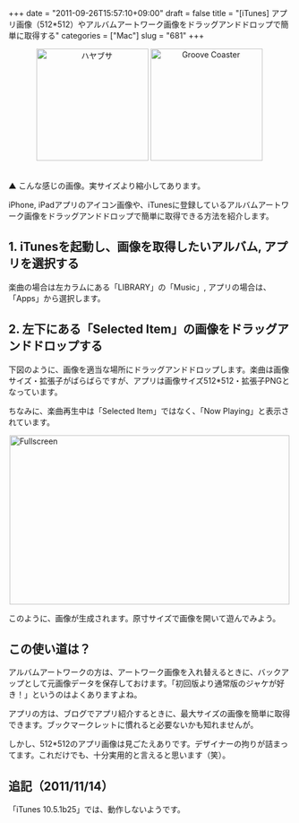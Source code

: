 +++
date = "2011-09-26T15:57:10+09:00"
draft = false
title = "[iTunes] アプリ画像（512*512）やアルバムアートワーク画像をドラッグアンドドロップで簡単に取得する"
categories = ["Mac"]
slug = "681"
+++

<div align="center"><img src="/images/2011/09/1f65e4ad36f6339c5abf830acf8eb4bd.jpg" alt="ハヤブサ" title="ハヤブサ.jpg" border="0" width="200" height="200" /> <img src="/images/2011/09/Groove-Coaster.png" alt="Groove Coaster" title="Groove Coaster.png" border="0" width="200" height="200" /></div><br />

▲ こんな感じの画像。実サイズより縮小してあります。

iPhone, iPadアプリのアイコン画像や、iTunesに登録しているアルバムアートワーク画像をドラッグアンドドロップで簡単に取得できる方法を紹介します。

<h2>1. iTunesを起動し、画像を取得したいアルバム, アプリを選択する</h2>

楽曲の場合は左カラムにある「LIBRARY」の「Music」, アプリの場合は、「Apps」から選択します。

<h2>2. 左下にある「Selected Item」の画像をドラッグアンドドロップする</h2>

下図のように、画像を適当な場所にドラッグアンドドロップします。楽曲は画像サイズ・拡張子がばらばらですが、アプリは画像サイズ512*512・拡張子PNGとなっています。

ちなみに、楽曲再生中は「Selected Item」ではなく、「Now Playing」と表示されています。

<img style="display:block; margin-left:auto; margin-right:auto;" src="/images/2011/09/Fullscreen.png" alt="Fullscreen" title="Fullscreen.png" border="0" width="500" height="302" />

このように、画像が生成されます。原寸サイズで画像を開いて遊んでみよう。

<h2>この使い道は？</h2>

アルバムアートワークの方は、アートワーク画像を入れ替えるときに、バックアップとして元画像データを保存しておけます。「初回版より通常版のジャケが好き！」というのはよくありますよね。

アプリの方は、ブログでアプリ紹介するときに、最大サイズの画像を簡単に取得できます。ブックマークレットに慣れると必要ないかも知れませんが。

しかし、512*512のアプリ画像は見ごたえありです。デザイナーの拘りが詰まってます。これだけでも、十分実用的と言えると思います（笑）。

<h2>追記（2011/11/14）</h2>

「iTunes 10.5.1b25」では、動作しないようです。
